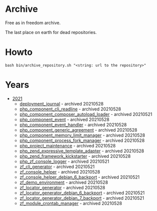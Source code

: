 # Archive

Free as in freedom archive.

The last place on earth for dead repositories.

# Howto

```
bash bin/archive_repository.sh "<string: url to the repository>"
```

# Years

* [2021](2021)
    * [deployment_journal](2021/deployment_journal) - archived 20210528
    * [php_component_cli_readline](2021/php_component_cli_readline) - archived 20210528
    * [php_component_composer_autoload_loader](2021/php_component_composer_autoload_loader) - archived 20210521
    * [php_component_event](2021/php_component_event) - archived 20210528
    * [php_component_event_handler](2021/php_component_event_handler) - archived 20210528
    * [php_component_generic_agreement](2021/php_component_generic_agreement) - archived 20210528
    * [php_component_memory_limit_manager](2021/php_component_memory_limit_manager) - archived 20210528
    * [php_component_process_fork_manager](2021/php_component_process_fork_manager) - archived 20210528
    * [php_project_maintenance](2021/php_project_maintenance) - archived 20210528
    * [php_zend_expressive_template_adapter](2021/php_zend_expressive_template_adapter) - archived 20210528
    * [php_zend_framework_kickstarter](2021/php_zend_framework_kickstarter) - archived 20210528
    * [php_zf_console_logger](2021/php_zf_console_logger) - archived 20210521
    * [zf_cli_generator](2021/zf_cli_generator) - archived 20210521
    * [zf_console_helper](2021/zf_console_helper) - archived 20210528
    * [zf_console_helper_debian_6_backport](2021/zf_console_helper_debian_6_backport) - archived 20210521
    * [zf_demo_environment](2021/zf_demo_environment) - archived 20210528
    * [zf_locator_generator](2021/zf_locator_generator) - archived 20210528
    * [zf_locator_generator_debian_6_backport](2021/zf_locator_generator_debian_6_backport) - archived 20210521
    * [zf_locator_generator_debian_7_backport](2021/zf_locator_generator_debian_7_backport) - archived 20210521
    * [zf_module_crontab_manager](2021/zf_module_crontab_manager) - archived 20210528
